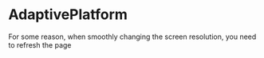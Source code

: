 # AdaptivePlatform
For some reason, when smoothly changing the screen resolution, you need to refresh the page
